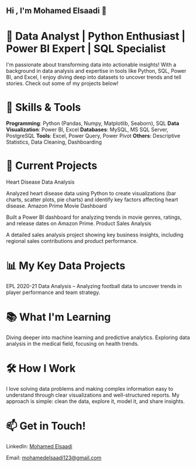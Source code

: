 ## Hi , I'm Mohamed Elsaadi 👋

# 🚀 Data Analyst | Python Enthusiast | Power BI Expert | SQL Specialist
I'm passionate about transforming data into actionable insights! With a background in data analysis and expertise in tools like Python, SQL, Power BI, and Excel, I enjoy diving deep into datasets to uncover trends and tell stories. Check out some of my projects below!

# 🔧 Skills & Tools
**Programming**: Python (Pandas, Numpy, Matplotlib, Seaborn), SQL
**Data Visualization**: Power BI, Excel
**Databases**: MySQL, MS SQL Server, PostgreSQL
**Tools**: Excel, Power Query, Power Pivot
**Others**: Descriptive Statistics, Data Cleaning, Dashboarding
# 💼 Current Projects
Heart Disease Data Analysis

Analyzed heart disease data using Python to create visualizations (bar charts, scatter plots, pie charts) and identify key factors affecting heart disease.
Amazon Prime Movie Dashboard

Built a Power BI dashboard for analyzing trends in movie genres, ratings, and release dates on Amazon Prime.
Product Sales Analysis

A detailed sales analysis project showing key business insights, including regional sales contributions and product performance.
# 📊 My Key Data Projects
EPL 2020-21 Data Analysis – Analyzing football data to uncover trends in player performance and team strategy.
# 📚 What I'm Learning
Diving deeper into machine learning and predictive analytics.
Exploring data analysis in the medical field, focusing on health trends.
# 🛠 How I Work
I love solving data problems and making complex information easy to understand through clear visualizations and well-structured reports. My approach is simple: clean the data, explore it, model it, and share insights.

# 📫 Get in Touch!
LinkedIn: [Mohamed Elsaadi](https://www.linkedin.com/in/mohamed-elsaadi/)

Email: mohamedelsaadi123@gmail.com


